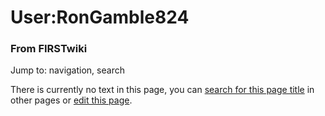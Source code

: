 

# User:RonGamble824

### From FIRSTwiki

Jump to: navigation, search

There is currently no text in this page, you can [search for this page
title](/index.php/Special:Search/RonGamble824 "Special:Search/RonGamble824" )
in other pages or [edit this
page](http://www.firstwiki.net/index.php?title=User:RonGamble824&action=edit
"http://www.firstwiki.net/index.php?title=User:RonGamble824&action=edit" ).

